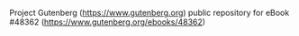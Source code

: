 Project Gutenberg (https://www.gutenberg.org) public repository for eBook #48362 (https://www.gutenberg.org/ebooks/48362)

